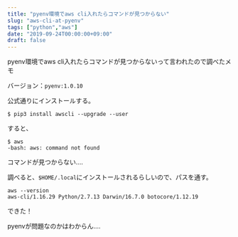 ```yaml
---
title: "pyenv環境でaws cli入れたらコマンドが見つからない"
slug: "aws-cli-at-pyenv"
tags: ["python","aws"]
date: "2019-09-24T00:00:00+09:00"
draft: false
---
```


pyenv環境でaws cli入れたらコマンドが見つからないって言われたので調べたメモ

バージョン：`pyenv:1.0.10`

公式通りにインストールする。

```
$ pip3 install awscli --upgrade --user
```

すると、

```
$ aws
-bash: aws: command not found
```

コマンドが見つからない....

調べると、`$HOME/.local`にインストールされるらしいので、パスを通す。

```
aws --version
aws-cli/1.16.29 Python/2.7.13 Darwin/16.7.0 botocore/1.12.19
```

できた！

pyenvが問題なのかはわからん....


